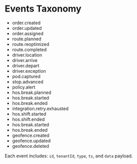 # Events Taxonomy

- order.created
- order.updated
- order.assigned
- route.planned
- route.reoptimized
- route.completed
- driver.location
- driver.arrive
- driver.depart
- driver.exception
- pod.captured
- stop.advanced
- policy.alert
- hos.break.planned
- hos.break.started
- hos.break.ended
- integration.retry.exhausted
- hos.shift.started
- hos.shift.ended
- hos.break.started
- hos.break.ended
- geofence.created
- geofence.updated
- geofence.deleted

Each event includes: `id`, `tenantId`, `type`, `ts`, and `data` payload.
